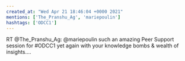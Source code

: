 ```yaml
---
created_at: "Wed Apr 21 18:46:04 +0000 2021"
mentions: ['The_Pranshu_Ag', 'mariepoulin']
hashtags: ['ODCC1']
---
```


RT @The_Pranshu_Ag: @mariepoulin such an amazing Peer Support session for #ODCC1 yet again with your knowledge bombs &amp; wealth of insights.…